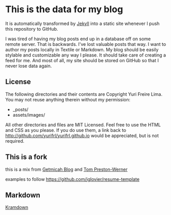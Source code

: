 # This is the data for my blog

It is automatically transformed by [Jekyll](http://github.com/mojombo/jekyll)
into a static site whenever I push this repository to GitHub.

I was tired of having my blog posts end up in a database off on some remote
server. That is backwards. I've lost valuable posts that way. I want to author
my posts locally in Textile or Markdown. My blog should be easily stylable and
customizable any way I please. It should take care of creating a feed for me.
And most of all, my site should be stored on GitHub so that I never lose data
again.

## License

The following directories and their contents are Copyright Yuri Freire Lima.
You may not reuse anything therein without my permission:

* _posts/
* assets/images/

All other directories and files are MIT Licensed. Feel free to use the HTML and
CSS as you please. If you do use them, a link back to
http://github.com/yurifrl/yurifrl.github.io would be appreciated, but is not required.


## This is a fork
this is a mix from [Getmicah Blog](https://github.com/getmicah/blog)
and [Tom Preston-Werner](https://github.com/mojombo/mojombo.github.io)

examples to follow https://github.com/jglovier/resume-template

## Markdown
[Kramdown](http://kramdown.gettalong.org/syntax.html)
